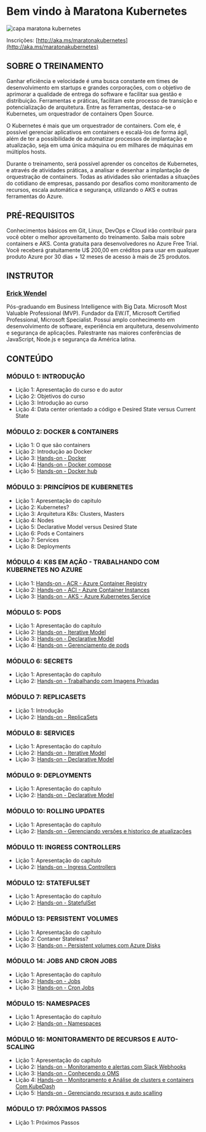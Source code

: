 # Bem vindo à Maratona Kubernetes

<img src="https://i.imgur.com/RsMMj5U.png" alt="capa maratona kubernetes" title="Bem vindo à Maratona Kubernetes"  />

Inscrições: [http://aka.ms/maratonakubernetes](http://aka.ms/maratonakubernetes)

## SOBRE O TREINAMENTO

Ganhar eficiência e velocidade é uma busca constante em times de desenvolvimento em startups e grandes corporações, com o objetivo de aprimorar a qualidade de entrega do software e facilitar sua gestão e distribuição. Ferramentas e práticas, facilitam este processo de transição e potencialização de arquitetura. Entre as ferramentas, destaca-se o Kubernetes, um orquestrador de containers Open Source.

O Kubernetes é mais que um orquestrador de containers. Com ele, é possível gerenciar aplicativos em containers e escalá-los de forma ágil, além de ter a possibilidade de automatizar processos de implantação e atualização, seja em uma única máquina ou em milhares de máquinas em múltiplos hosts.

Durante o treinamento, será possível aprender os conceitos de Kubernetes, e através de atividades práticas, a analisar e desenhar a implantação de orquestração de containers. Todas as atividades são orientadas a situações do cotidiano de empresas, passando por desafios como monitoramento de recursos, escala automática e segurança, utilizando o AKS e outras ferramentas do Azure.

## PRÉ-REQUISITOS

Conhecimentos básicos em Git, Linux, DevOps e Cloud irão contribuir para você obter o melhor aproveitamento do treinamento. Saiba mais sobre containers e AKS.
Conta gratuita para desenvolvedores no Azure Free Trial. Você receberá gratuitamente U$ 200,00 em créditos para usar em qualquer produto Azure por 30 dias + 12 meses de acesso à mais de 25 produtos.

## INSTRUTOR

### [Erick Wendel](https://github.com/erickwendel)

Pós-graduando em Business Intelligence with Big Data. Microsoft Most Valuable Professional (MVP). Fundador da EW.IT, Microsoft Certified Professional, Microsoft Specialist. Possui amplo conhecimento em desenvolvimento de software, experiência em arquitetura, desenvolvimento e segurança de aplicações. Palestrante nas maiores conferências de JavaScript, Node.js e segurança da América latina.

## CONTEÚDO

### MÓDULO 1: INTRODUÇÃO

* Lição 1: Apresentação do curso e do autor
* Lição 2: Objetivos do curso
* Lição 3: Introdução ao curso
* Lição 4: Data center orientado a código e Desired State versus Current State

### MÓDULO 2: DOCKER & CONTAINERS

* Lição 1: O que são containers
* Lição 2: Introdução ao Docker
* Lição 3: [Hands-on - Docker](module-02%20-%20docker/example1-docker)
* Lição 4: [Hands-on - Docker compose](module-02%20-%20docker/example2-docker-compose)
* Lição 5: [Hands-on - Docker hub](module-02%20-%20docker/example3-dockerhub) 

### MÓDULO 3: PRINCÍPIOS DE KUBERNETES

* Lição 1: Apresentação do capitulo
* Lição 2: Kubernetes?
* Lição 3: Arquitetura K8s: Clusters, Masters
* Lição 4: Nodes
* Lição 5: Declarative Model versus Desired State
* Lição 6: Pods e Containers
* Lição 7: Services
* Lição 8: Deployments

### MÓDULO 4: K8S EM AÇÃO - TRABALHANDO COM KUBERNETES NO AZURE

* Lição 1: [Hands-on - ACR - Azure Container Registry](module-04%20-%20k8s-on-azure/1.%20container-registry.sh)
* Lição 2: [Hands-on - ACI - Azure Container Instances](module-04%20-%20k8s-on-azure/2.%20container-services.sh)
* Lição 3: [Hands-on - AKS - Azure Kubernetes Service](module-04%20-%20k8s-on-azure/3.%20aks-kubernetes-az.sh)

### MÓDULO 5: PODS

* Lição 1: Apresentação do capítulo
* Lição 2: [Hands-on - Iterative Model](module-05%20-%20pods/1.%20aks%20-%20working%20with%20pods.sh)
* Lição 3: [Hands-on - Declarative Model](module-05%20-%20pods)
* Lição 4: [Hands-on - Gerenciamento de pods](module-05%20-%20pods/1.%20aks%20-%20working%20with%20pods.sh)

### MÓDULO 6: SECRETS

* Lição 1: Apresentação do capítulo
* Lição 2: [Hands-on - Trabalhando com Imagens Privadas](module-06%20-%20secrets)

### MÓDULO 7: REPLICASETS

* Lição 1: Introdução
* Lição 2: [Hands-on - ReplicaSets](module-07%20-%20replicaSets)

### MÓDULO 8: SERVICES

* Lição 1: Apresentação do capítulo
* Lição 2: [Hands-on - Iterative Model](module-08%20-%20services/scripts.sh)
* Lição 3: [Hands-on - Declarative Model](module-08%20-%20services)

### MÓDULO 9: DEPLOYMENTS

* Lição 1: Apresentação do capítulo
* Lição 2: [Hands-on - Declarative Model](module-09%20-%20deployments)

### MÓDULO 10: ROLLING UPDATES

* Lição 1: Apresentação do capítulo
* Lição 2: [Hands-on - Gerenciando versões e historico de atualizações](module-10%20-%20rolling%20updates)

### MÓDULO 11: INGRESS CONTROLLERS

* Lição 1: Apresentação do capítulo
* Lição 2: [Hands-on - Ingress Controllers](module-11%20-%20ingress%20controllers)

### MÓDULO 12: STATEFULSET

* Lição 1: Apresentação do capítulo
* Lição 2: [Hands-on - StatefulSet](module-12%20-%20statefulSet)

### MÓDULO 13: PERSISTENT VOLUMES

* Lição 1: Apresentação do capítulo
* Lição 2: Contaner Stateless?
* Lição 3: [Hands-on - Persistent volumes com Azure Disks](module-13%20-%20volumes)

### MÓDULO 14: JOBS AND CRON JOBS

* Lição 1: Apresentação do capítulo
* Lição 2: [Hands-on - Jobs](module-14%20-%20jobs%20and%20cronjobs/1.%20job)
* Lição 3: [Hands-on - Cron Jobs](module-14%20-%20jobs%20and%20cronjobs/2.%20cron-job)

### MÓDULO 15: NAMESPACES

* Lição 1: Apresentação do capítulo
* Lição 2: [Hands-on - Namespaces](module-15%20-%20namespaces)

### MÓDULO 16: MONITORAMENTO DE RECURSOS E AUTO-SCALING

* Lição 1: Apresentação do capítulo
* Lição 2: [Hands-on - Monitoramento e alertas com Slack Webhooks](module-16%20-%20resource%20monitoring%20and%20auto-scale/4.%20slack%20notification)
* Lição 3: [Hands-on - Conhecendo o OMS](module-16%20-%20resource%20monitoring%20and%20auto-scale/1.%20working%20with%20OMS)
* Lição 4: [Hands-on - Monitoramento e Análise de clusters e containers Com KubeDash](module-16%20-%20resource%20monitoring%20and%20auto-scale/2.%20kubedash)
* Lição 5: [Hands-on - Gerenciando recursos e auto scalling](module-16%20-%20resource%20monitoring%20and%20auto-scale/3.%20horizontal%20pod%20auto%20scalling)

### MÓDULO 17: PRÓXIMOS PASSOS

* Lição 1: Próximos Passos

